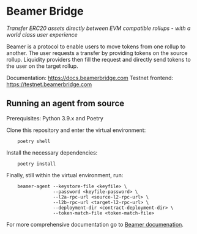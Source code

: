 # Beamer Bridge
*Transfer ERC20 assets directly between EVM compatible rollups - with a world class user experience*

Beamer is a protocol to enable users to move tokens from one rollup to another.
The user requests a transfer by providing tokens on the source rollup.
Liquidity providers then fill the request and directly send tokens to the user
on the target rollup.

Documentation: https://docs.beamerbridge.com
Testnet frontend: https://testnet.beamerbridge.com


## Running an agent from source

Prerequisites: Python 3.9.x and Poetry

Clone this repository and enter the virtual environment:
```
    poetry shell
```

Install the necessary dependencies:
```
    poetry install
```

Finally, still within the virtual environment, run:
```
    beamer-agent --keystore-file <keyfile> \
                 --password <keyfile-password> \
                 --l2a-rpc-url <source-l2-rpc-url> \
                 --l2b-rpc-url <target-l2-rpc-url> \
                 --deployment-dir <contract-deployment-dir> \
                 --token-match-file <token-match-file>
```

For more comprehensive documentation go to [Beamer documenation](https://docs.beamerbridge.com).
